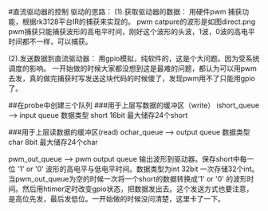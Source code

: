 #直流驱动器的控制
驱动的思路：
(1).获取驱动器的数据：
用硬件pwm 捕获功能，根据rk3128平台IR的捕获来实现的。
pwm catpure的波形是如图direct.png
pwm捕获只能捕获波形的高电平时间，刚好这个波形的头波，1波，0波的高电平时间都不一样，可以捕获。

(2).发送数据到直流驱动器：
用gpio模拟，纯软件的，这是个大问题。因为受系统调度的影响。
一开始做的时候大家都没想到这是最难的问题，都认为可以用pwm去发，真的做完捕获时写发送这块代码的时候傻了，发现pwm用不了只能用gpio了。

##在probe中创建三个队列
###用于上层写数据的缓冲区（write）
ishort_queue --> input queue 数据类型 short 16bit 最大储存24个short    

###用于上层读数据的缓冲区(read)
ochar_queue --> output queue 数据类型 char  8bit 最大储存24个char  

pwm_out_queue --> pwm output queue 输出波形到驱动器。保存short中每一位 '1' or '0' 波形的高电平与低电平时间。数据类型为int 32bit  一次存储32个int。当pwm_out_queue为空的时候一次将一个short的数据转换成'1' or '0' 的波形时间。然后用htimer定时改变gpio状态，把数据发出去。这个发送方式也要注意，是高位先发，最后发低位。一开始做的时候没问清楚，这里卡了一下。


